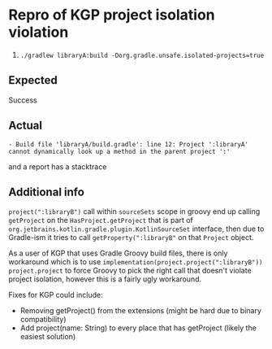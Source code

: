 # Repro of KGP project isolation violation

1. `./gradlew libraryA:build -Dorg.gradle.unsafe.isolated-projects=true`

## Expected

Success

## Actual

```
- Build file 'libraryA/build.gradle': line 12: Project ':libraryA' cannot dynamically look up a method in the parent project ':'
```

and a report has a stacktrace

## Additional info

`project(":libraryB")` call within `sourceSets` scope in groovy end up calling `getProject` on the `HasProject.getProject`
that is part of `org.jetbrains.kotlin.gradle.plugin.KotlinSourceSet` interface, then due to Gradle-ism it tries to call
`getProperty(":libraryB"` on that `Project` object.

As a user of KGP that uses Gradle Groovy build files, there is only workaround which is to use `implementation(project.project(":libraryB"))`
`project.project` to force Groovy to pick the right call that doesn't violate project isolation, however this is a fairly
ugly workaround.

Fixes for KGP could include:
- Removing getProject() from the extensions (might be hard due to binary compatibility)
- Add project(name: String) to every place that has getProject (likely the easiest solution)
